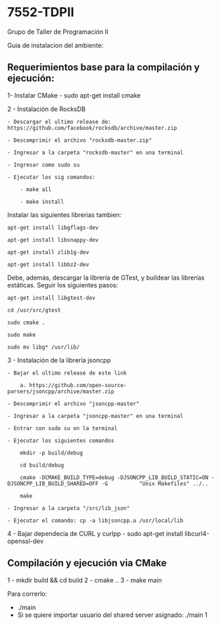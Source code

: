 # 7552-TDPII
Grupo de Taller de Programación II

Guia de instalacion del ambiente:  

## Requerimientos base para la compilación y ejecución:

1- Instalar CMake
	- sudo apt-get install cmake

2 - Instalación de RocksDB

	- Descargar el ultimo release de: https://github.com/facebook/rocksdb/archive/master.zip

	- Descomprimir el archivo "rocksdb-master.zip"

	- Ingresar a la carpeta "rocksdb-master" en una terminal

	- Ingresar como sudo su

	- Ejecutar los sig comandos:

		- make all

		- make install

Instalar las siguientes librerias tambien:

	apt-get install libgflags-dev

	apt-get install libsnappy-dev

	apt-get install zlib1g-dev

	apt-get install libbz2-dev

Debe, además, descargar la librería de GTest, y buildear las librerías estáticas. Seguir los siguientes pasos:

	apt-get install libgtest-dev
	
	cd /usr/src/gtest

	sudo cmake .

	sudo make

	sudo mv libg* /usr/lib/	

3 - Instalación de la librería jsoncpp

	- Bajar el ultimo release de este link

		a. https://github.com/open-source-parsers/jsoncpp/archive/master.zip

	- Descomprimir el archivo "jsoncpp-master"

	- Ingresar a la carpeta "jsoncpp-master" en una terminal

	- Entrar con sudo su en la terminal

	- Ejecutar los siguientes comandos

		mkdir -p build/debug

		cd build/debug

		cmake -DCMAKE_BUILD_TYPE=debug -DJSONCPP_LIB_BUILD_STATIC=ON -DJSONCPP_LIB_BUILD_SHARED=OFF -G 			"Unix Makefiles" ../..

    	make

	- Ingresar a la carpeta "/src/lib_json"

	- Ejecutar el comando: cp -a libjsoncpp.a /usr/local/lib

4 - Bajar dependecia de CURL y  curlpp
	- sudo apt-get install libcurl4-openssl-dev  

## Compilación y ejecución via CMake  

1 - mkdir build && cd build
2 - cmake ..
3 - make main

Para correrlo:  
- ./main 
- Si se quiere importar usuario del shared server asignado: ./main 1


 

